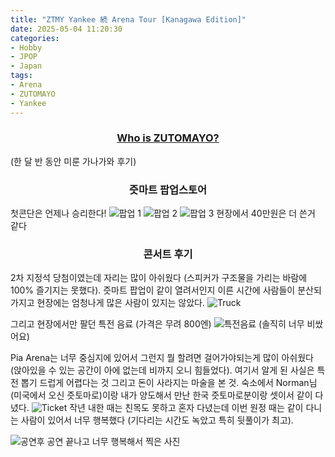 ```yaml
---
title: "ZTMY Yankee 続 Arena Tour [Kanagawa Edition]"
date: 2025-05-04 11:20:30
categories:
- Hobby
- JPOP
- Japan
tags:
- Arena
- ZUTOMAYO
- Yankee
---
```


### <center><a href="https://zutomayo.net/">Who is ZUTOMAYO?</a></center>


(한 달 반 동안 미룬 가나가와 후기)

### <center>즛마트 팝업스토어</center>
첫콘단은 언제나 승리한다!
![팝업 1](/post_image/25_03_29/popup5.jpeg)
![팝업 2](/post_image/25_03_29/popup3.jpeg)
![팝업 3](/post_image/25_03_29/popup1.jpeg)
현장에서 40만원은 더 쓴거 같다

### <center>콘서트 후기</center>
2차 지정석 당첨이였는데 자리는 많이 아쉬웠다 (스피커가 구조물을 가리는 바람에 100% 즐기지는 못했다). 즛마트 팝업이 같이 열려서인지 이른 시간에 사람들이 분산되가지고 현장에는 엄청나게 많은 사람이 있지는 않았다. 
![Truck](/post_image/25_03_29/truck.jpeg)

그리고 현장에서만 팔던 특전 음료 (가격은 무려 800엔)
![특전음료](/post_image/25_03_29/drink.jpeg)
(솔직히 너무 비쌌어요)

Pia Arena는 너무 중심지에 있어서 그런지 뭘 할려면 걸어가야되는게 많이 아쉬웠다 (앉아있을 수 있는 공간이 아에 없는데 비까지 오니 힘들었다). 여기서 알게 된 사실은 특전 뽑기 드럽게 어렵다는 것 그리고 돈이 사라지는 마술을 본 것. 숙소에서 Norman님(미국에서 오신 즛토마로)이랑 내가 양도해서 만난 한국 즛토마로분이랑 셋이서 같이 다녔다. 
![Ticket](/post_image/25_03_29/ticket.jpeg)
작년 내한 때는 친목도 못하고 혼자 다녔는데 이번 원정 때는 같이 다니는 사람이 있어서 너무 행복했다 (기다리는 시간도 녹았고 특히 뒷풀이가 최고). 

![공연후](/post_image/25_03_29/after_show.jpeg)
공연 끝나고 너무 행복해서 찍은 사진
